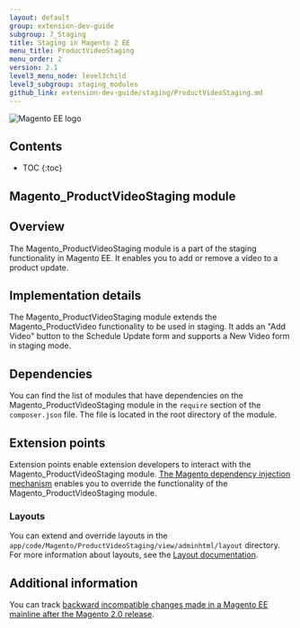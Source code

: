 ```yaml
---
layout: default
group: extension-dev-guide
subgroup: 7_Staging
title: Staging in Magento 2 EE
menu_title: ProductVideoStaging
menu_order: 2
version: 2.1
level3_menu_node: level3child
level3_subgroup: staging_modules
github_link: extension-dev-guide/staging/ProductVideoStaging.md
---
```


![Magento EE logo]({{site.baseurl}}common/images/ee-only_large.png)

<h2>Contents</h2>

* TOC
{:toc}

## Magento_ProductVideoStaging module

## Overview

The Magento_ProductVideoStaging module is a part of the staging functionality in Magento EE. It enables you to add or remove a video to a product update.

## Implementation details

The Magento_ProductVideoStaging module extends the Magento_ProductVideo functionality to be used in staging. It adds an "Add Video" button to the Schedule Update form and supports a New Video form in staging mode.

## Dependencies

You can find the list of modules that have dependencies on the Magento_ProductVideoStaging module in the `require` section of the `composer.json` file. The file is located in the root directory of the module.

## Extension points

Extension points enable extension developers to interact with the Magento_ProductVideoStaging module. [The Magento dependency injection mechanism](http://devdocs.magento.com/guides/v2.1/extension-dev-guide/depend-inj.html) enables you to override the functionality of the Magento_ProductVideoStaging module.

### Layouts

You can extend and override layouts in the `app/code/Magento/ProductVideoStaging/view/adminhtml/layout` directory.
For more information about layouts, see the [Layout documentation](http://devdocs.magento.com/guides/v2.1/frontend-dev-guide/layouts/layout-overview.html).

## Additional information

You can track [backward incompatible changes made in a Magento EE mainline after the Magento 2.0 release](http://devdocs.magento.com/guides/v2.0/release-notes/changes/ee_changes.html).
